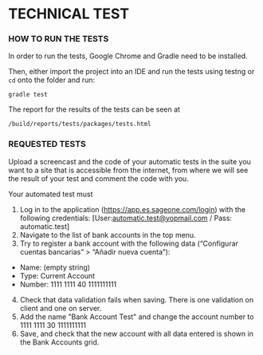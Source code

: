 # TECHNICAL TEST

### HOW TO RUN THE TESTS 
In order to run the tests, Google Chrome and Gradle need to be installed. 

Then, either import the project into an IDE and run the tests using testng or `cd` onto the folder and run:

`gradle test`

The report for the results of the tests can be seen at 

`/build/reports/tests/packages/tests.html`


### REQUESTED TESTS

Upload a screencast and the code of your automatic tests in the suite you want to a site that is accessible from the internet, from where we will see the result of your test and comment the code with you.
 
Your automated test must
 
1. Log in to the application (https://app.es.sageone.com/login) with the following credentials: [User:automatic.test@yopmail.com / Pass: automatic.test]
2. Navigate to the list of bank accounts in the top menu.
3. Try to register a bank account with the following data (“Configurar cuentas bancarias” > “Añadir nueva cuenta”):
- Name: (empty string)
- Type: Current Account
- Number: 1111 1111 40 1111111111
4. Check that data validation fails when saving. There is one validation on client and one on server.
5. Add the name "Bank Account Test" and change the account number to 1111 1111 30 1111111111
6. Save, and check that the new account with all data entered is shown in the Bank Accounts grid.